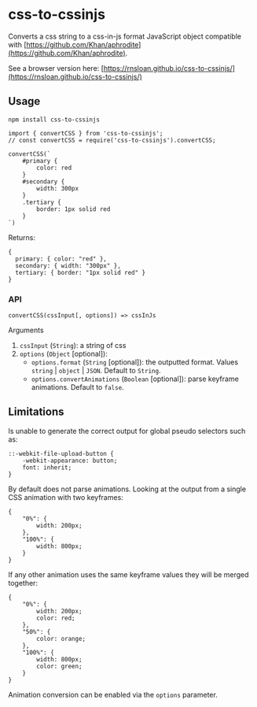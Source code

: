 # css-to-cssinjs

Converts a css string to a css-in-js format JavaScript object compatible with [https://github.com/Khan/aphrodite](https://github.com/Khan/aphrodite).

See a browser version here: [https://rnsloan.github.io/css-to-cssinjs/](https://rnsloan.github.io/css-to-cssinjs/)

## Usage

`npm install css-to-cssinjs`

```
import { convertCSS } from 'css-to-cssinjs';
// const convertCSS = require('css-to-cssinjs').convertCSS;

convertCSS(`
    #primary {
        color: red
    }
    #secondary {
        width: 300px
    }
    .tertiary {
        border: 1px solid red
    }
`)
```

Returns:

```
{
  primary: { color: "red" },
  secondary: { width: "300px" },
  tertiary: { border: "1px solid red" }
}
```

### API

`convertCSS(cssInput[, options]) => cssInJs`

Arguments

1.  `cssInput` (`String`): a string of css
2.  `options` (`Object` [optional]):
    * `options.format` (`String` [optional]): the outputted format. Values `string` | `object` | `JSON`. Default to `String`.
    * `options.convertAnimations` (`Boolean` [optional]): parse keyframe animations. Default to `false`.

## Limitations

Is unable to generate the correct output for global pseudo selectors such as:

```
::-webkit-file-upload-button {
    -webkit-appearance: button;
    font: inherit;
}
```

By default does not parse animations. Looking at the output from a single CSS animation with two keyframes:

```
{
	"0%": {
		width: 200px;
	},
	"100%": {
		width: 800px;
	}
}
```

If any other animation uses the same keyframe values they will be merged together:


```
{
	"0%": {
		width: 200px;
		color: red;
	},
	"50%": {	
		color: orange;
	},
	"100%": {
		width: 800px;
		color: green;
	}
}
```

Animation conversion can be enabled via the `options` parameter.
